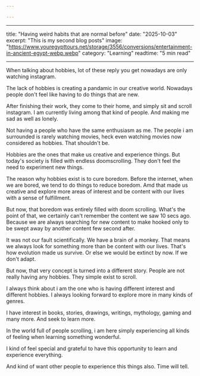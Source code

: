 ```yaml
---

---
```

---
title: "Having weird habits that are normal before"
date: "2025-10-03"
excerpt: "This is my second blog posts"
image: "https://www.youregypttours.net/storage/3556/conversions/entertainment-in-ancient-egypt-webp.webp"
category: "Learning"
readtime: "5 min read"

---
When talking about hobbies, lot of these reply you get nowadays are only watching instagram. 

The lack of hobbies is creating a pandamic in our creative world. Nowadays people don't feel like having to do things that are new. 

After finishing their work, they come to their home, and simply sit and scroll instagram. I am currently living among that kind of people. And making me sad as well as lonely. 

Not having a people who have the same enthusiasm as me. The people i am surrounded is rarely watching movies, heck even watching movies now considered as hobbies. That shouldn't be. 

Hobbies are the ones that make us creative and experience things. But today's society is filled with endless doomscrolling. They don't feel the need to experiment new things. 

The reason why hobbies exist is to cure boredom. Before the internet, when we are bored, we tend to do things to reduce boredom. Amd that made us creative and explore more areas of interest and be content with our lives with a sense of fulfillment. 

But now, that boredom was entirely filled with doom scrolling. What's the point of that, we certainly can't remember the content we saw 10 secs ago. Because we are always searching for new content to make hooked only to be swept away by another content few second after.

It was not our fault scientifically. We have a brain of a monkey. That means we always look for something more than be content with our lives. That's how evolution made us survive. Or else we would be extinct by now. If we don't adapt.  

But now, that very concept is turned into a different story. People are not really having any hobbies. They simple exist to scroll. 

I always think about i am the one who is having different interest and different hobbies. I always looking forward to explore more in many kinds of genres.

I have interest in books, stories, drawings, writings, mythology, gaming and many more. And seek to learn more. 

In the world full of people scrolling, i am here simply experiencing all kinds of feeling when learning something wonderful. 

I kind of feel special and grateful to have this opportunity to learn and experience everything. 

And kind of want other people to experience this things also. Time will tell.












